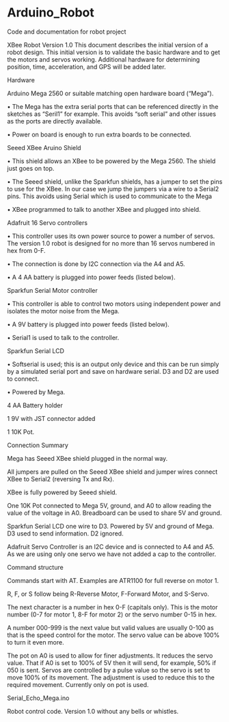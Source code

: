 # Arduino_Robot
Code and documentation for robot project

XBee Robot Version 1.0
This document describes the initial version of a robot design. This initial version is to validate the basic hardware and to get the motors and servos working. Additional hardware for determining position, time, acceleration, and GPS will be added later.

Hardware

Arduino Mega 2560 or suitable matching open hardware board (“Mega”).

•	The Mega has the extra serial ports that can be referenced directly in the sketches as “Seril1” for example. This avoids “soft serial” and other issues as the ports are directly available.

•	Power on board is enough to run extra boards to be connected.

Seeed XBee Aruino Shield

•	This shield allows an XBee to be powered by the Mega 2560. The shield just goes on top.

•	The Seeed shield, unlike the Sparkfun shields, has a jumper to set the pins to use for the XBee. In our case we jump the jumpers via a wire to a Serial2 pins. This avoids using Serial which is used to communicate to the Mega

•	XBee programmed to talk to another XBee and plugged into shield.

Adafruit 16 Servo controllers

•	This controller uses its own power source to power a number of servos. The version 1.0 robot is designed for no more than 16 servos numbered in hex from 0-F.  

•	The connection is done by I2C connection via the A4 and A5. 

•	A 4 AA battery is plugged into power feeds (listed below).

Sparkfun Serial Motor controller

•	This controller is able to control two motors using independent power and isolates the motor noise from the Mega.

•	A 9V battery is plugged into power feeds (listed below).

•	Serial1 is used to talk to the controller.

Sparkfun Serial LCD

•	Softserial is used; this is an output only device and this can be run simply by a simulated serial port and save on hardware serial. D3 and D2 are used to connect. 

•	Powered by Mega.

4 AA Battery holder

1 9V with JST connector added

1 10K Pot.

Connection Summary

Mega has Seeed XBee shield plugged in the normal way.

All jumpers are pulled on the Seeed XBee shield and jumper wires connect XBee to Serial2 (reversing Tx and Rx).

XBee is fully powered by Seeed shield.

One 10K Pot connected to Mega 5V, ground, and A0 to allow reading the value of the voltage in A0. Breadboard can be used to share 5V and ground.

Sparkfun Serial LCD one wire to D3. Powered by 5V and ground of Mega. D3 used to send information. D2 ignored.

Adafruit Servo Controller is an I2C device and is connected to A4 and A5. As we are using only one servo we have not added a cap to the 
controller.

Command structure

Commands start with AT. Examples are ATR1100 for full reverse on motor 1.

R, F, or S follow being R-Reverse Motor, F-Forward Motor, and S-Servo.

The next character is a number in hex 0-F (capitals only). This is the motor number (0-7 for motor 1, 8-F for motor 2) or the servo number 0-15 in hex.

A number 000-999 is the next value but valid values are usually 0-100 as that is the speed control for the motor. The servo value can be above 100% to turn it even more. 

The pot on A0 is used to allow for finer adjustments. It reduces the servo value. That if A0 is set to 100% of 5V then it will send, for example, 50% if 050 is sent.  Servos are controlled by a pulse value so the servo is set to move 100% of its movement. The adjustment is used to reduce this to the required movement.  Currently only on pot is used.


Serial_Echo_Mega.ino

Robot control code. Version 1.0 without any bells or whistles. 



